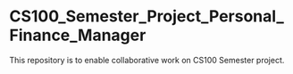 # CS100_Semester_Project_Personal_Finance_Manager
This repository is to enable collaborative work on CS100 Semester project.
